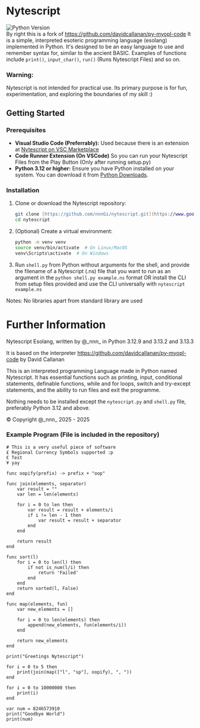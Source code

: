 # Nytescript
![Python Version](https://img.shields.io/badge/Python-%3E=3.12-blue.svg) \
By right this is a fork of https://github.com/davidcallanan/py-myopl-code
It is a simple, interpreted esoteric programming language (esolang) implemented in Python. It's designed to be an easy language to use and remember syntax for,
similar to the ancient BASIC. Examples of functions include ```print()```, ```input_char()```, ```run()``` (Runs Nytescript Files) and so on.

### Warning:
Nytescript is not intended for practical use. Its primary purpose is for fun, experimentation, and exploring the boundaries of my skill :)

## Getting Started
### Prerequisites

* **Visual Studio Code (Preferrably):** Used because there is an extension at [Nytescript on VSC Marketplace](https://marketplace.visualstudio.com/items?itemName=nnnGitHub.nytescript)
* **Code Runner Extension (On VSCode)** So you can run your Nytescript Files from the Play Button (Only after running setup.py)
* **Python 3.12 or higher:** Ensure you have Python installed on your system. You can download it from [Python Downloads](https://www.python.org/downloads/).

### Installation
1.  Clone or download the Nytescript repository:
    ```zsh
    git clone [https://github.com/nnnGi/nytescript.git](https://www.google.com/search?q=https://github.com/nnnGi/nytescript.git)
    cd nytescript
    ```
2. (Optional) Create a virtual environment:
    ```zsh
	python -m venv venv
    source venv/bin/activate  # On Linux/MacOS
    venv\Scripts\activate  # On Windows
    ```
3. Run ```shell.py``` from Python without arguments for the shell, and provide the filename of a Nytescript (.ns) file that you want to run as an argument in the ```python shell.py example.ns``` format OR install the CLI from setup files provided and use the CLI universally with ```nytescript example.ns```

Notes: No libraries apart from standard library are used

# Further Information
Nytescript Esolang, written by @\_nnn_ in Python 3.12.9 and 3.13.2 and 3.13.3	

It is based on the interpreter https://github.com/davidcallanan/py-myopl-code by David Callanan

This is an interpreted programming Language made in Python named Nytescript. It has essential functions such as
printing, input, conditional statements, definable functions, while and for loops, switch and try-except statements, and the ability to run files and 
exit the programme.

Nothing needs to be installed except the ```nytescript.py``` and ```shell.py``` file, preferably Python 3.12 and above.

© Copyright @\_nnn_ 2025 - 2025

### Example Program (File is included in the repository)

```
# This is a very useful piece of software
£ Regional Currency Symbols supported :p
€ Test
¥ yay

func oopify(prefix) -> prefix + "oop"

func join(elements, separator)
	var result = ""
	var len = len(elements)

	for i = 0 to len then
		var result = result + elements/i
		if i != len - 1 then 
			var result = result + separator
		end
	end

	return result
end

func sort(l)
    for i = 0 to len(l) then
        if not is_num(l/i) then
            return 'Failed'
        end
    end
    return sorted(l, False)
end

func map(elements, fun)
	var new_elements = []

	for i = 0 to len(elements) then
		append(new_elements, fun(elements/i))
	end

	return new_elements
end

print("Greetings Nytescript")

for i = 0 to 5 then
	print(join(map(["l", "sp"], oopify), ", "))
end

for i = 0 to 10000000 then
	print(i)
end

var num = 8246573910
print("Goodbye World")
print(num)
```
